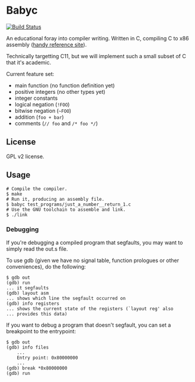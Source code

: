# Babyc

[![Build Status](https://travis-ci.org/Wilfred/babyc.svg?branch=master)](https://travis-ci.org/Wilfred/babyc)

An educational foray into compiler writing. Written in C, compiling C
to x86 assembly ([handy reference site](http://x86.renejeschke.de/)).

Technically targetting C11, but we will implement such a small subset
of C that it's academic.

Current feature set:

* main function (no function definition yet)
* positive integers (no other types yet)
* integer constants
* logical negation (`!FOO`)
* bitwise negation (`~FOO`)
* addition (`foo + bar`)
* comments (`// foo` and `/* foo */`)

## License

GPL v2 license.

## Usage

```
# Compile the compiler.
$ make
# Run it, producing an assembly file.
$ babyc test_programs/just_a_number__return_1.c
# Use the GNU toolchain to assemble and link.
$ ./link
```

### Debugging

If you're debugging a compiled program that segfaults, you may want to
simply read the out.s file.

To use gdb (given we have no signal table, function prologues or other
conveniences), do the following:

```
$ gdb out
(gdb) run
... it segfaults
(gdb) layout asm
... shows which line the segfault occurred on
(gdb) info registers
... shows the current state of the registers (`layout reg' also
... provides this data)
```

If you want to debug a program that doesn't segfault, you can set a
breakpoint to the entrypoint:

```
$ gdb out
(gdb) info files
    ...
    Entry point: 0x80000000
    ...
(gdb) break *0x80000000
(gdb) run
```
